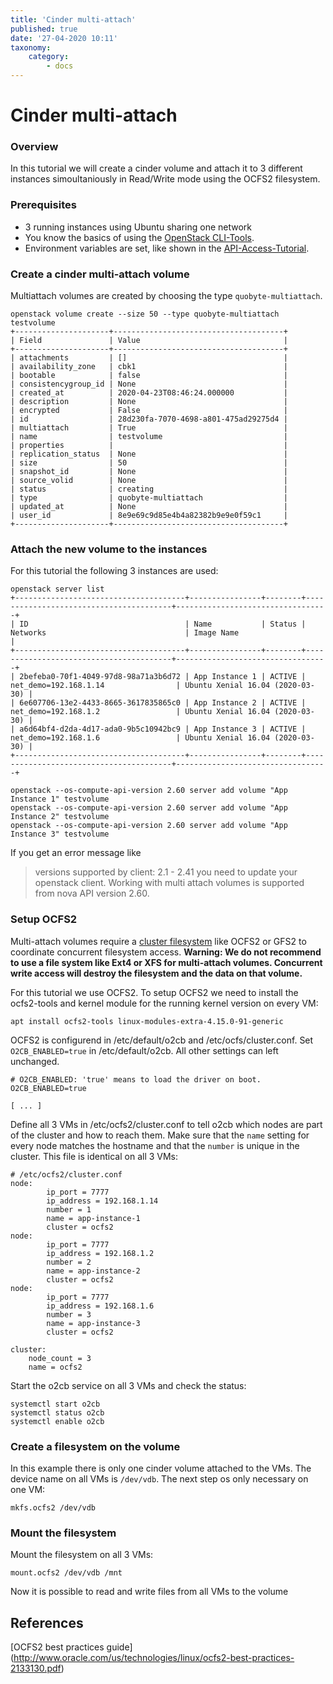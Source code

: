 ```yaml
---
title: 'Cinder multi-attach'
published: true
date: '27-04-2020 10:11'
taxonomy:
    category:
        - docs
---
```


# Cinder multi-attach

### Overview

In this tutorial we will create a cinder volume and attach it to 3 different instances simoultaniously in Read/Write mode using the OCFS2 filesystem.

### Prerequisites

* 3 running instances using Ubuntu sharing one network
* You know the basics of using the [OpenStack CLI-Tools](../../03.Howtos/02.openstack-cli/docs.en.md).
* Environment variables are set, like shown in the [API-Access-Tutorial](../02.api-access/docs.en.md).

### Create a cinder multi-attach volume

Multiattach volumes are created by choosing the type `quobyte-multiattach`.
```shell
openstack volume create --size 50 --type quobyte-multiattach  testvolume
+---------------------+--------------------------------------+
| Field               | Value                                |
+---------------------+--------------------------------------+
| attachments         | []                                   |
| availability_zone   | cbk1                                 |
| bootable            | false                                |
| consistencygroup_id | None                                 |
| created_at          | 2020-04-23T08:46:24.000000           |
| description         | None                                 |
| encrypted           | False                                |
| id                  | 28d230fa-7070-4698-a801-475ad29275d4 |
| multiattach         | True                                 |
| name                | testvolume                           |
| properties          |                                      |
| replication_status  | None                                 |
| size                | 50                                   |
| snapshot_id         | None                                 |
| source_volid        | None                                 |
| status              | creating                             |
| type                | quobyte-multiattach                  |
| updated_at          | None                                 |
| user_id             | 8e9e69c9d85e4b4a82382b9e9e0f59c1     |
+---------------------+--------------------------------------+
```

### Attach the new volume to the instances

For this tutorial the following 3 instances are used:
```shell
openstack server list
+--------------------------------------+----------------+--------+----------------------------------------+----------------------------------+
| ID                                   | Name           | Status | Networks                               | Image Name                       |
+--------------------------------------+----------------+--------+----------------------------------------+----------------------------------+
| 2befeba0-70f1-4049-97d8-98a71a3b6d72 | App Instance 1 | ACTIVE | net_demo=192.168.1.14                | Ubuntu Xenial 16.04 (2020-03-30) |
| 6e607706-13e2-4433-8665-3617835865c0 | App Instance 2 | ACTIVE | net_demo=192.168.1.2                 | Ubuntu Xenial 16.04 (2020-03-30) |
| a6d64bf4-d2da-4d17-ada0-9b5c10942bc9 | App Instance 3 | ACTIVE | net_demo=192.168.1.6                 | Ubuntu Xenial 16.04 (2020-03-30) |
+--------------------------------------+----------------+--------+----------------------------------------+----------------------------------+

openstack --os-compute-api-version 2.60 server add volume "App Instance 1" testvolume
openstack --os-compute-api-version 2.60 server add volume "App Instance 2" testvolume
openstack --os-compute-api-version 2.60 server add volume "App Instance 3" testvolume

```

If you get an error message like
>versions supported by client: 2.1 - 2.41
you need to update your openstack client. Working with multi attach volumes is supported from nova API version 2.60.


### Setup OCFS2

Multi-attach volumes require a [cluster filesystem](https://en.wikipedia.org/wiki/Clustered_file_system#SHARED-DISK) like OCFS2 or GFS2 to coordinate concurrent filesystem access.
**Warning: We do not recommend to use a file system like Ext4 or XFS for multi-attach volumes. Concurrent write access will destroy the filesystem and the data on that volume.**

For this tutorial we use OCFS2.
To setup OCFS2 we need to install the ocfs2-tools and kernel module for the running kernel version on every VM:

```shell
apt install ocfs2-tools linux-modules-extra-4.15.0-91-generic
```

OCFS2 is configurend in /etc/default/o2cb and /etc/ocfs/cluster.conf.
Set `O2CB_ENABLED=true` in /etc/default/o2cb. All other settings can left unchanged.

```shell
# O2CB_ENABLED: 'true' means to load the driver on boot.
O2CB_ENABLED=true

[ ... ]
```

Define all 3 VMs in /etc/ocfs2/cluster.conf to tell o2cb which nodes are part of the cluster and how to reach them. Make sure that the `name` setting for every node matches the hostname and that the `number` is unique in the cluster.
This file is identical on all 3 VMs:

```
# /etc/ocfs2/cluster.conf
node:
        ip_port = 7777
        ip_address = 192.168.1.14
        number = 1
        name = app-instance-1
        cluster = ocfs2
node:
        ip_port = 7777
        ip_address = 192.168.1.2
        number = 2
        name = app-instance-2
        cluster = ocfs2
node:
        ip_port = 7777
        ip_address = 192.168.1.6
        number = 3
        name = app-instance-3
        cluster = ocfs2

cluster:
    node_count = 3
    name = ocfs2

```

Start the o2cb service on all 3 VMs and check the status:

```shell
systemctl start o2cb
systemctl status o2cb
systemctl enable o2cb
```

### Create a filesystem on the volume
In this example there is only one cinder volume attached to the VMs. The device name on all VMs is `/dev/vdb`.
The next step os only necessary on one VM:

```shell
mkfs.ocfs2 /dev/vdb 
```

### Mount the filesystem 

Mount the filesystem on all 3 VMs:

```shell
mount.ocfs2 /dev/vdb /mnt
```

Now it is possible to read and write files from all VMs to the volume

## References

[OCFS2 best practices guide] (http://www.oracle.com/us/technologies/linux/ocfs2-best-practices-2133130.pdf)
